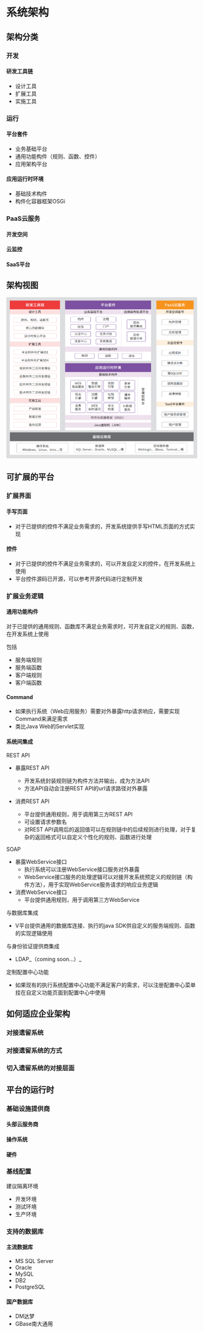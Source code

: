 # 系统架构

## 架构分类

### 开发

#### 研发工具链

* 设计工具
* 扩展工具
* 实施工具

### 运行

#### 平台套件

* 业务基础平台
* 通用功能构件（规则、函数、控件）
* 应用架构平台

#### 应用运行时环境

* 基础技术构件
* 构件化容器框架OSGi

### PaaS云服务

#### 开发空间

#### 云监控

#### SaaS平台

## 架构视图

![V-DevSuite架构视图](<../../.gitbook/assets/image (80).png>)

## 可扩展的平台

### 扩展界面

#### 手写页面

* 对于已提供的控件不满足业务需求的，开发系统提供手写HTML页面的方式实现

#### 控件

* 对于已提供的控件不满足业务需求的，可以开发自定义的控件，在开发系统上使用
* 平台控件源码已开源，可以参考开源代码进行定制开发

### 扩展业务逻辑

#### 通用功能构件

对于已提供的通用规则、函数库不满足业务需求时，可开发自定义的规则、函数，在开发系统上使用

包括

* 服务端规则&#x20;
* 服务端函数&#x20;
* 客户端规则&#x20;
* 客户端函数

#### Command

* 如果执行系统（Web应用服务）需要对外暴露http请求响应，需要实现Command来满足需求
* 类比Java Web的Servlet实现

#### 系统间集成

REST API

* 暴露REST API
  * 开发系统封装规则链为构件方法并输出，成为方法API
  * 方法API自动会注册REST API的url请求路径对外暴露
*   消费REST API

    * 平台提供通用规则，用于调用第三方REST API
    * 可设置请求参数名
    * 对REST API调用后的返回值可以在规则链中的后续规则进行处理，对于复杂的返回格式可以自定义个性化的规则、函数进行处理



SOAP

* 暴露WebService接口
  * 执行系统可以注册WebService接口服务对外暴露
  * WebService接口服务的处理逻辑可以对接开发系统预定义的规则链（构件方法），用于实现WebService服务请求的响应业务逻辑
* 消费WebService接口
  * 平台提供通用规则，用于调用第三方WebService

与数据库集成

* V平台提供通用的数据库连接、执行的java SDK供自定义的服务端规则、函数的实现逻辑使用

与身份验证提供商集成

* LDAP_（coming soon...）_

定制配置中心功能

* 如果现有的执行系统配置中心功能不满足客户的需求，可以注册配置中心菜单挂在自定义功能页面到配置中心中使用

## 如何适应企业架构

### 对接遗留系统&#x20;

### 对接遗留系统的方式&#x20;

### 切入遗留系统的对接层面

## 平台的运行时

### 基础设施提供商

#### 头部云服务商

#### 操作系统

#### 硬件

### 基线配置

建议隔离环境

* 开发环境&#x20;
* 测试环境&#x20;
* 生产环境

### 支持的数据库

#### 主流数据库

* MS SQL Server&#x20;
* Oracle&#x20;
* MySQL&#x20;
* DB2&#x20;
* PostgreSQL

#### 国产数据库

* DM达梦
* GBase南大通用
